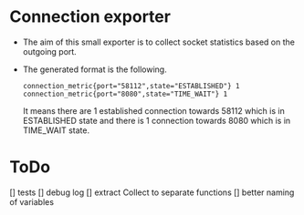 # Connection exporter

* The aim of this small exporter is to collect socket statistics based on the outgoing port.

* The generated format is the following.
  ```
  connection_metric{port="58112",state="ESTABLISHED"} 1
  connection_metric{port="8080",state="TIME_WAIT"} 1
  ```
  It means there are 1 established connection towards 58112 which is in ESTABLISHED state and there is 1 connection towards 8080 which is in TIME_WAIT state.

# ToDo
[] tests
[] debug log
[] extract Collect to separate functions
[] better naming of variables
